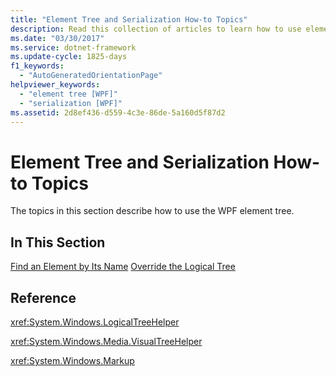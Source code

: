 ```yaml
---
title: "Element Tree and Serialization How-to Topics"
description: Read this collection of articles to learn how to use element trees in Windows Presentation Foundation (WPF) applications.
ms.date: "03/30/2017"
ms.service: dotnet-framework
ms.update-cycle: 1825-days
f1_keywords:
  - "AutoGeneratedOrientationPage"
helpviewer_keywords:
  - "element tree [WPF]"
  - "serialization [WPF]"
ms.assetid: 2d8ef436-d559-4c3e-86de-5a160d5f87d2
---
```

# Element Tree and Serialization How-to Topics

The topics in this section describe how to use the WPF element tree.

## In This Section

[Find an Element by Its Name](how-to-find-an-element-by-its-name.md)
[Override the Logical Tree](how-to-override-the-logical-tree.md)

## Reference

<xref:System.Windows.LogicalTreeHelper>

<xref:System.Windows.Media.VisualTreeHelper>

<xref:System.Windows.Markup>
